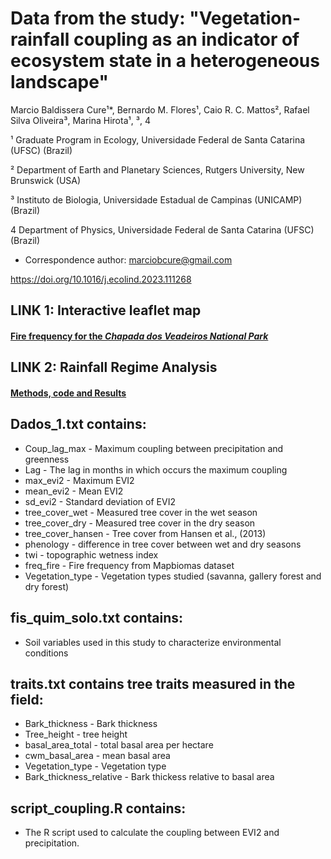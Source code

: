 # Data from the study: "Vegetation-rainfall coupling as an indicator of ecosystem state in a heterogeneous landscape"

Marcio Baldissera Cure¹*, Bernardo M. Flores¹, Caio R. C. Mattos², Rafael Silva Oliveira³, Marina Hirota¹, ³, 4

¹ Graduate Program in Ecology, Universidade Federal de Santa Catarina (UFSC) (Brazil)

² Department of Earth and Planetary Sciences, Rutgers University, New Brunswick (USA)

³ Instituto de Biologia, Universidade Estadual de Campinas (UNICAMP) (Brazil)

4 Department of Physics, Universidade Federal de Santa Catarina (UFSC) (Brazil)

* Correspondence author: marciobcure@gmail.com

<https://doi.org/10.1016/j.ecolind.2023.111268>

## LINK 1: Interactive leaflet map
#### [Fire frequency for the _Chapada dos Veadeiros National Park_](https://mauritia-flexuosa.github.io/fire_frequency_pncv/)

## LINK 2: Rainfall Regime Analysis
#### [Methods, code and Results](https://mauritia-flexuosa.github.io/rainfall_pncv/)

## Dados_1.txt contains:

- Coup_lag_max - Maximum coupling between precipitation and greenness
- Lag - The lag in months in which occurs the maximum coupling
- max_evi2 - Maximum EVI2
- mean_evi2 - Mean EVI2
- sd_evi2 - Standard deviation of EVI2
- tree_cover_wet - Measured tree cover in the wet season
- tree_cover_dry - Measured tree cover in the dry season
- tree_cover_hansen - Tree cover from Hansen et al., (2013)
- phenology - difference in tree cover between wet and dry seasons
- twi - topographic wetness index
- freq_fire - Fire frequency from Mapbiomas dataset
- Vegetation_type - Vegetation types studied (savanna, gallery forest and dry forest)

## fis_quim_solo.txt contains:

- Soil variables used in this study to characterize environmental conditions

## traits.txt contains tree traits measured in the field:

- Bark_thickness - Bark thickness
- Tree_height - tree height
- basal_area_total - total basal area per hectare
- cwm_basal_area - mean basal area
- Vegetation_type - Vegetation type
- Bark_thickness_relative - Bark thickess relative to basal area

## script_coupling.R contains:

- The R script used to calculate the coupling between EVI2 and precipitation.
